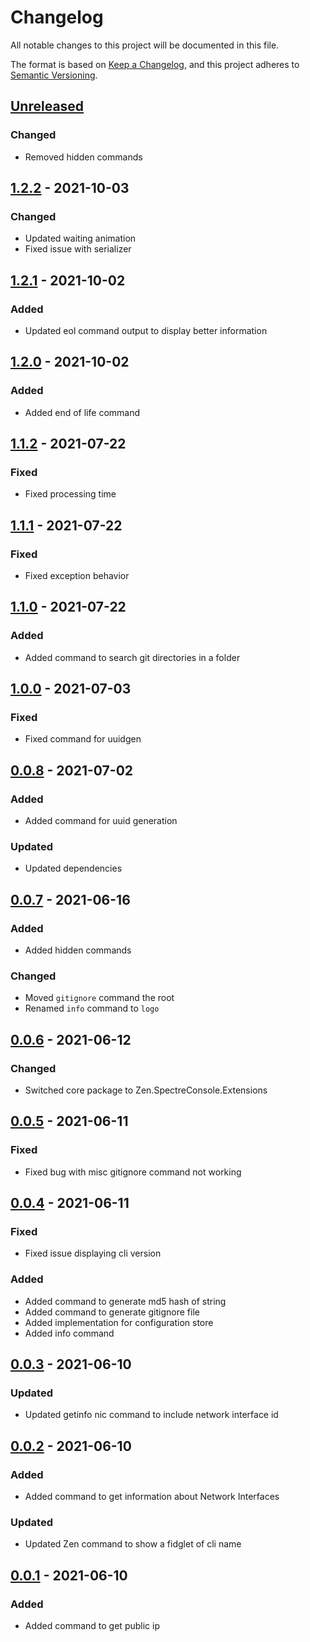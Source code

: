 # Changelog

All notable changes to this project will be documented in this file.

The format is based on [Keep a Changelog](https://keepachangelog.com/en/1.0.0/),
and this project adheres to [Semantic Versioning](https://semver.org/spec/v2.0.0.html).

## [Unreleased]

### Changed

- Removed hidden commands


## [1.2.2] - 2021-10-03

### Changed

- Updated waiting animation
- Fixed issue with serializer

## [1.2.1] - 2021-10-02

### Added

- Updated eol command output to display better information

## [1.2.0] - 2021-10-02

### Added

- Added end of life command

## [1.1.2] - 2021-07-22

### Fixed

- Fixed processing time

## [1.1.1] - 2021-07-22

### Fixed

- Fixed exception behavior

## [1.1.0] - 2021-07-22

### Added

- Added command to search git directories in a folder

## [1.0.0] - 2021-07-03

### Fixed

- Fixed command for uuidgen

## [0.0.8] - 2021-07-02

### Added

- Added command for uuid generation

### Updated

- Updated dependencies

## [0.0.7] - 2021-06-16

### Added

- Added hidden commands

### Changed

- Moved `gitignore` command the root
- Renamed `info` command to `logo`

## [0.0.6] - 2021-06-12

### Changed

- Switched core package to Zen.SpectreConsole.Extensions

## [0.0.5] - 2021-06-11

### Fixed

- Fixed bug with misc gitignore command not working

## [0.0.4] - 2021-06-11

### Fixed

- Fixed issue displaying cli version
### Added

- Added command to generate md5 hash of string
- Added command to generate gitignore file
- Added implementation for configuration store 
- Added info command
## [0.0.3] - 2021-06-10

### Updated

- Updated getinfo nic command to include network interface id

## [0.0.2] - 2021-06-10

### Added

- Added command to get information about Network Interfaces

### Updated

- Updated Zen command to show a fidglet of cli name

## [0.0.1] - 2021-06-10

### Added

- Added command to get public ip

[Unreleased]: https://github.com/WajahatAliAbid/zen-cli/compare/1.2.2..HEAD
[1.2.2]: https://github.com/WajahatAliAbid/zen-cli/compare/1.2.1..1.2.2
[1.2.1]: https://github.com/WajahatAliAbid/zen-cli/compare/1.2.0..1.2.1
[1.2.0]: https://github.com/WajahatAliAbid/zen-cli/compare/1.1.2..1.2.0
[1.1.2]: https://github.com/WajahatAliAbid/zen-cli/compare/1.1.1..1.1.2
[1.1.1]: https://github.com/WajahatAliAbid/zen-cli/compare/1.1.0..1.1.1
[1.1.0]: https://github.com/WajahatAliAbid/zen-cli/compare/1.0.0..1.1.0
[1.0.0]: https://github.com/WajahatAliAbid/zen-cli/compare/0.0.8..1.0.0
[0.0.8]: https://github.com/WajahatAliAbid/zen-cli/compare/0.0.7..0.0.8
[0.0.7]: https://github.com/WajahatAliAbid/zen-cli/compare/0.0.6..0.0.7
[0.0.6]: https://github.com/WajahatAliAbid/zen-cli/compare/0.0.5..0.0.6
[0.0.5]: https://github.com/WajahatAliAbid/zen-cli/compare/0.0.4..0.0.5
[0.0.4]: https://github.com/WajahatAliAbid/zen-cli/compare/0.0.3..0.0.4
[0.0.3]: https://github.com/WajahatAliAbid/zen-cli/compare/0.0.2..0.0.3
[0.0.2]: https://github.com/WajahatAliAbid/zen-cli/compare/0.0.1..0.0.2
[0.0.1]: https://github.com/WajahatAliAbid/zen-cli/releases/tag/0.0.1